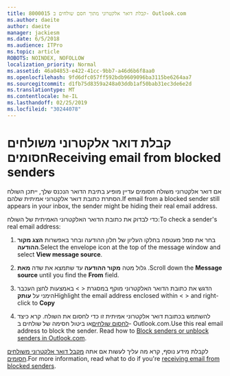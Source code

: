 ```yaml
---
title: 8000015 קבלת דואר אלקטרוני מתוך חסם שולחים ב- Outlook.com
ms.author: daeite
author: daeite
manager: jackiesm
ms.date: 6/5/2018
ms.audience: ITPro
ms.topic: article
ROBOTS: NOINDEX, NOFOLLOW
localization_priority: Normal
ms.assetid: 46a04853-e422-41cc-9bb7-a46d6b6f8aa0
ms.openlocfilehash: 9fd6dfc057ff592bdb9609096ba3115be6264aa7
ms.sourcegitcommit: d1fb75d8359a248a03ddb1af50bab31ec3de6e2d
ms.translationtype: MT
ms.contentlocale: he-IL
ms.lasthandoff: 02/25/2019
ms.locfileid: "30244078"
---
```

# <a name="receiving-email-from-blocked-senders"></a><span data-ttu-id="61bd3-102">קבלת דואר אלקטרוני משולחים חסומים</span><span class="sxs-lookup"><span data-stu-id="61bd3-102">Receiving email from blocked senders</span></span>

<span data-ttu-id="61bd3-103">אם דואר אלקטרוני משולח חסומים עדיין מופיע בתיבת הדואר הנכנס שלך, ייתכן השולח הסתרת כתובת דואר אלקטרוני אמיתית שלהם.</span><span class="sxs-lookup"><span data-stu-id="61bd3-103">If email from a blocked sender still appears in your inbox, the sender might be hiding their real email address.</span></span>
  
<span data-ttu-id="61bd3-104">כדי לבדוק את כתובת הדואר האלקטרוני האמיתית של השולח:</span><span class="sxs-lookup"><span data-stu-id="61bd3-104">To check a sender's real email address:</span></span>
  
1. <span data-ttu-id="61bd3-105">בחר את סמל מעטפה בחלקו העליון של חלון ההודעה ובחר באפשרות **הצג מקור ההודעה**.</span><span class="sxs-lookup"><span data-stu-id="61bd3-105">Select the envelope icon at the top of the message window and select **View message source**.</span></span>
    
2. <span data-ttu-id="61bd3-106">גלול מטה **מקור ההודעה** עד שתמצא את שדה **מאת** .</span><span class="sxs-lookup"><span data-stu-id="61bd3-106">Scroll down the **Message source** until you find the **From** field.</span></span> 
    
3. <span data-ttu-id="61bd3-107">הדגש את כתובת הדואר האלקטרוני מוקף במסגרת \< \> באמצעות לחצן העכבר הימני על **עותק**</span><span class="sxs-lookup"><span data-stu-id="61bd3-107">Highlight the email address enclosed within \< \> and right-click to **Copy**</span></span>
    
4. <span data-ttu-id="61bd3-p101">להשתמש בכתובת דואר אלקטרוני אמיתית זו כדי לחסום את השולח. קרא כיצד [לחסום שולחים](https://support.office.com/article/afba1c94-77bb-4f50-8b85-057cf52f4d5e.aspx)או ביטול חסימה של שולחים ב- Outlook.com.</span><span class="sxs-lookup"><span data-stu-id="61bd3-p101">Use this real email address to block the sender. Read how to [Block senders or unblock senders in Outlook.com](https://support.office.com/article/afba1c94-77bb-4f50-8b85-057cf52f4d5e.aspx).</span></span>
    
<span data-ttu-id="61bd3-110">לקבלת מידע נוסף, קרא מה עליך לעשות אם אתה [מקבל דואר אלקטרוני משולחים חסומים](https://go.microsoft.com/fwlink/p/?linkid=2002011&amp;clcid=0x409).</span><span class="sxs-lookup"><span data-stu-id="61bd3-110">For more information, read what to do if you're [receiving email from blocked senders](https://go.microsoft.com/fwlink/p/?linkid=2002011&amp;clcid=0x409).</span></span>
  

